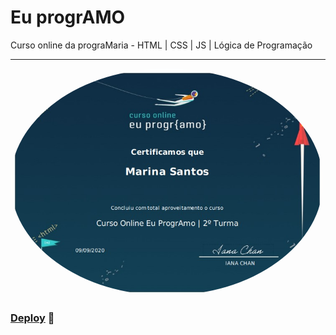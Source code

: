 # Eu progrAMO
Curso online da prograMaria - HTML | CSS | JS | Lógica de Programação
___

 <img style="border-radius: 50%;" src="https://raw.githubusercontent.com/marinaisabels/eu-progrAmo/master/certi.jpg" width="500px;" alt="Foto do Certificado"/>
 
 ### [Deploy](https://siteada.marinaisabel.repl.co/) 🚀
